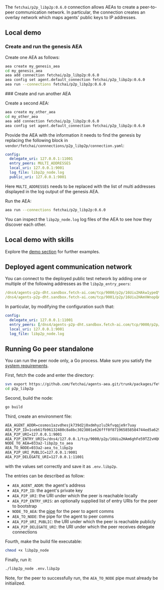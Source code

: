 The `fetchai/p2p_libp2p:0.6.0` connection allows AEAs to create a peer-to-peer communication network. In particular, the connection creates an overlay network which maps agents' public keys to IP addresses.

## Local demo

### Create and run the genesis AEA

Create one AEA as follows:

``` bash
aea create my_genesis_aea
cd my_genesis_aea
aea add connection fetchai/p2p_libp2p:0.6.0
aea config set agent.default_connection fetchai/p2p_libp2p:0.6.0
aea run --connections fetchai/p2p_libp2p:0.6.0
```

### Create and run another AEA

Create a second AEA:

``` bash
aea create my_other_aea
cd my_other_aea
aea add connection fetchai/p2p_libp2p:0.6.0
aea config set agent.default_connection fetchai/p2p_libp2p:0.6.0
```

Provide the AEA with the information it needs to find the genesis by replacing the following block in `vendor/fetchai/connnections/p2p_libp2p/connection.yaml`:

``` yaml
config:
  delegate_uri: 127.0.0.1:11001
  entry_peers: MULTI_ADDRESSES
  local_uri: 127.0.0.1:9001
  log_file: libp2p_node.log
  public_uri: 127.0.0.1:9001
```
Here `MULTI_ADDRESSES` needs to be replaced with the list of multi addresses displayed in the log output of the genesis AEA.

Run the AEA:

``` bash
aea run --connections fetchai/p2p_libp2p:0.6.0
```

You can inspect the `libp2p_node.log` log files of the AEA to see how they discover each other.


## Local demo with skills

Explore the <a href="../weather-skills">demo section</a> for further examples.

## Deployed agent communication network

You can connect to the deployed public test network by adding one or multiple of the following addresses as the `libp2p_entry_peers`:

```yaml
/dns4/agents-p2p-dht.sandbox.fetch-ai.com/tcp/9000/p2p/16Uiu2HAkw1ypeQYQbRFV5hKUxGRHocwU5ohmVmCnyJNg36tnPFdx
/dns4/agents-p2p-dht.sandbox.fetch-ai.com/tcp/9001/p2p/16Uiu2HAmVWnopQAqq4pniYLw44VRvYxBUoRHqjz1Hh2SoCyjbyRW
```

In particular, by modifying the configuration such that:
``` yaml
config:
  delegate_uri: 127.0.0.1:11001
  entry_peers: [/dns4/agents-p2p-dht.sandbox.fetch-ai.com/tcp/9000/p2p/16Uiu2HAkw1ypeQYQbRFV5hKUxGRHocwU5ohmVmCnyJNg36tnPFdx,/dns4/agents-p2p-dht.sandbox.fetch-ai.com/tcp/9001/p2p/16Uiu2HAmVWnopQAqq4pniYLw44VRvYxBUoRHqjz1Hh2SoCyjbyRW]
  local_uri: 127.0.0.1:9001
  log_file: libp2p_node.log
```

## Running Go peer standalone

You can run the peer node only, a Go process. Make sure you satisfy the <a href="../quickstart">system requirements</a>.

First, fetch the code and enter the directory:
``` bash
svn export https://github.com/fetchai/agents-aea.git/trunk/packages/fetchai/connections/p2p_libp2p
cd p2p_libp2p
```

Second, build the node:
``` bash
go build
```

Third, create an environment file:
``` txt
AEA_AGENT_ADDR=cosmos1azvdhesjk739d2j0xdmhyzlu3kfvqqje9r7uay
AEA_P2P_ID=1ceb61fb96132480c8a8bc3023801e626fff0f871965858584744ed5a6299773
AEA_P2P_URI=127.0.0.1:9001
AEA_P2P_ENTRY_URIS=/dns4/127.0.0.1/tcp/9000/p2p/16Uiu2HAm6ghFe59TZ2vHQCcr1dx5P4WWEEAfVp5K6jcgmXjG8bGQ
NODE_TO_AEA=033a2-libp2p_to_aea
AEA_TO_NODE=033a2-aea_to_libp2p
AEA_P2P_URI_PUBLIC=127.0.0.1:9001
AEA_P2P_DELEGATE_URI=127.0.0.1:11001
```
with the values set correctly and save it as `.env.libp2p`.

The entries can be described as follow:

- `AEA_AGENT_ADDR`: the agent's address
- `AEA_P2P_ID`: the agent's private key
- `AEA_P2P_URI`: the URI under which the peer is reachable locally
- `AEA_P2P_ENTRY_URIS`: an optionally supplied list of entry URIs for the peer to bootstrap
- `NODE_TO_AEA`: the <a href="https://en.wikipedia.org/wiki/Pipeline_(Unix)">pipe</a> for the peer to agent comms
- `AEA_TO_NODE`: the pipe for the agent to peer comms
- `AEA_P2P_URI_PUBLIC`: the URI under which the peer is reachable publicly
- `AEA_P2P_DELEGATE_URI`: the URI under which the peer receives delegate connections

Fourth, make the build file executable:
``` bash
chmod +x libp2p_node
```

Finally, run it:
``` bash
./libp2p_node .env.libp2p
```

Note, for the peer to successfully run, the `AEA_TO_NODE` pipe must already be initialized.
